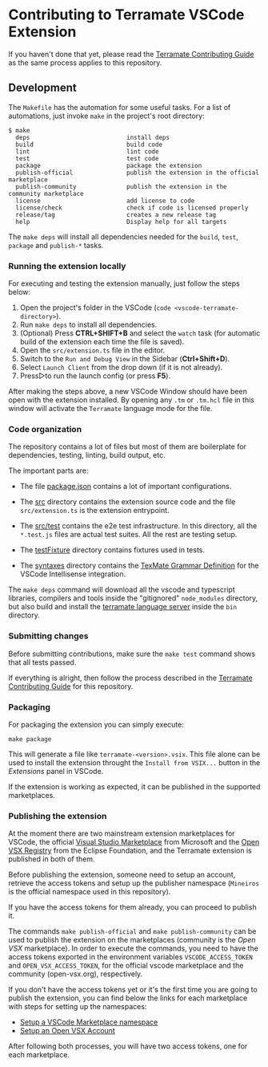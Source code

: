 # Contributing to Terramate VSCode Extension

If you haven't done that yet, please read the
[Terramate Contributing Guide](https://github.com/terramate-io/terramate/blob/main/CONTRIBUTING.md) as the same process applies to this repository.

## Development

The `Makefile` has the automation for some useful tasks.
For a list of automations, just invoke `make` in the project's root directory:

```
$ make
  deps                           install deps
  build                          build code
  lint                           lint code
  test                           test code
  package                        package the extension
  publish-official               publish the extension in the official marketplace
  publish-community              publish the extension in the community marketplace
  license                        add license to code
  license/check                  check if code is licensed properly
  release/tag                    creates a new release tag
  help                           Display help for all targets
```

The `make deps` will install all dependencies needed for the `build`, `test`,
`package` and `publish-*` tasks.

### Running the extension locally

For executing and testing the extension manually, just follow the steps below:

1. Open the project's folder in the VSCode (`code <vscode-terramate-directory>`).
2. Run `make deps` to install all dependencies.
3. (Optional) Press **CTRL+SHIFT+B** and select the `watch` task (for automatic build of the extension each time the file is saved).
4. Open the `src/extension.ts` file in the editor.
5. Switch to the `Run and Debug View` in the Sidebar (**Ctrl+Shift+D**).
6. Select `Launch Client` from the drop down (if it is not already).
7. Press▷to run the launch config (or press **F5**).

After making the steps above, a new VSCode Window should have been open with the
extension installed. By opening any `.tm` or `.tm.hcl` file in this window will
activate the `Terramate` language mode for the file.

### Code organization

The repository contains a lot of files but most of them are boilerplate for
dependencies, testing, linting, build output, etc.

The important parts are:

- The file [package.json](https://github.com/mineiros-io/vscode-terramate/blob/main/package.json) contains a lot of important configurations.

- The [src](https://github.com/mineiros-io/vscode-terramate/tree/main/src) directory
contains the extension source code and the file `src/extension.ts` is the
extension entrypoint.

- The [src/test](https://github.com/mineiros-io/vscode-terramate/tree/main/src/test)
contains the e2e test infrastructure. In this directory, all the `*.test.js` files
are actual test suites. All the rest are testing setup.

- The [testFixture](https://github.com/mineiros-io/vscode-terramate/tree/main/testFixture)
directory contains fixtures used in tests.

- The [syntaxes](https://github.com/mineiros-io/vscode-terramate/tree/main/syntaxes)
directory contains the [TexMate Grammar Definition](https://macromates.com/manual/en/language_grammars) for the VSCode Intellisense integration.

The `make deps` command will download all the vscode and typescript libraries,
compilers and tools inside the "gitignored" `node_modules` directory, but also
build and install the [terramate language server](https://github.com/mineiros-io/terramate-ls) inside the `bin` directory.

### Submitting changes

Before submitting contributions, make sure the `make test` command shows that
all tests passed.

If everything is alright, then follow the process described in the [Terramate Contributing Guide](https://github.com/terramate-io/terramate/blob/main/CONTRIBUTING.md)
for this repository.

### Packaging

For packaging the extension you can simply execute:

```
make package
```

This will generate a file like `terramate-<version>.vsix`. This file alone can
be used to install the extension throught the `Install from VSIX...` button in
the *Extensions* panel in VSCode.

If the extension is working as expected, it can be published in the supported
marketplaces.

### Publishing the extension

At the moment there are two mainstream extension marketplaces for VSCode, the
official [Visual Studio Marketplace](https://marketplace.visualstudio.com/vscode)
from Microsoft and the [Open VSX Registry](https://open-vsx.org/) from the
Eclipse Foundation, and the Terramate extension is published in both of them.

Before publishing the extension, someone need to setup an account, retrieve the
access tokens and setup up the publisher namespace (`Mineiros` is the official
namespace used in this repository).

If you have the access tokens for them already, you can proceed to publish it.

The commands `make publish-official` and `make publish-community` can be used to
publish the extension on the marketplaces (community is the *Open VSX* marketplace).
In order to execute the commands, you need to have the access tokens exported
in the environment variables `VSCODE_ACCESS_TOKEN` and `OPEN_VSX_ACCESS_TOKEN`,
for the official vscode marketplace and the community (open-vsx.org),
respectively.

If you don't have the access tokens yet or it's the first time you are going to
publish the extension, you can find below the links for each marketplace with
steps for setting up the namespaces:

- [Setup a VSCode Marketplace namespace](https://code.visualstudio.com/api/working-with-extensions/publishing-extension#get-a-personal-access-token)
- [Setup an Open VSX Account](https://github.com/eclipse/openvsx/wiki/Publishing-Extensions)

After following both processes, you will have two access tokens, one for each
marketplace.
